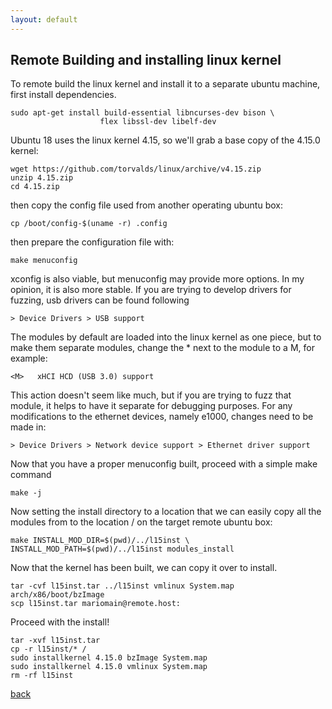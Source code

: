 ```yaml
---
layout: default
---
```


## Remote Building and installing linux kernel
To remote build the linux kernel and install it to a separate ubuntu machine, first install dependencies.

```
sudo apt-get install build-essential libncurses-dev bison \
                    flex libssl-dev libelf-dev
```

Ubuntu 18 uses the linux kernel 4.15, so we'll grab a base copy of the 4.15.0 kernel:

```
wget https://github.com/torvalds/linux/archive/v4.15.zip
unzip 4.15.zip
cd 4.15.zip
```
then copy the config file used from another operating ubuntu box:
```
cp /boot/config-$(uname -r) .config
```
then prepare the configuration file with:
```
make menuconfig
```
xconfig is also viable, but menuconfig may provide more options. In my opinion,
it is also more stable. If you are trying to develop drivers for fuzzing, usb 
drivers can be found following
```
> Device Drivers > USB support
```
The modules by default are loaded into the linux kernel as one piece, but to
make them separate modules, change the * next to the module to a M, for example:
```
<M>   xHCI HCD (USB 3.0) support
```
This action doesn't seem like much, but if you are trying to fuzz that module,
it helps to have it separate for debugging purposes. For any modifications to
the ethernet devices, namely e1000, changes need to be made in:
```
> Device Drivers > Network device support > Ethernet driver support
```
Now that you have a proper menuconfig built, proceed with a simple make command
```
make -j
```
Now setting the install directory to a location that we can easily copy all the modules from to the location / on the target remote ubuntu box:
```
make INSTALL_MOD_DIR=$(pwd)/../l15inst \
INSTALL_MOD_PATH=$(pwd)/../l15inst modules_install
```
Now that the kernel has been built, we can copy it over to install.
```
tar -cvf l15inst.tar ../l15inst vmlinux System.map arch/x86/boot/bzImage
scp l15inst.tar mariomain@remote.host:
```
Proceed with the install!
```
tar -xvf l15inst.tar
cp -r l15inst/* /
sudo installkernel 4.15.0 bzImage System.map
sudo installkernel 4.15.0 vmlinux System.map
rm -rf l15inst
```

[back](./)
